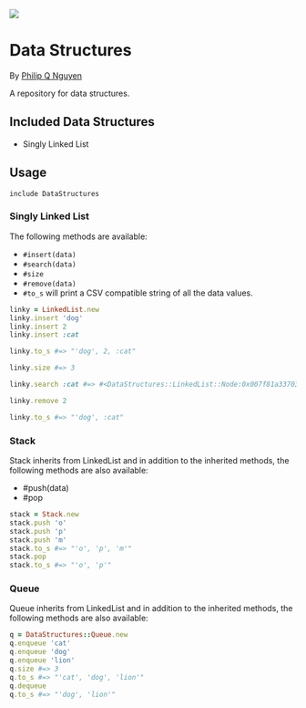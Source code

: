 ![](https://travis-ci.org/philipqnguyen/data-structures.svg?branch=master)

# Data Structures

By [Philip Q Nguyen](https://github.com/philipqnguyen)

A repository for data structures.

## Included Data Structures

- Singly Linked List

## Usage

`include DataStructures`

### Singly Linked List

The following methods are available:
- `#insert(data)`
- `#search(data)`
- `#size`
- `#remove(data)`
- `#to_s` will print a CSV compatible string of all the data values.

``` ruby
linky = LinkedList.new
linky.insert 'dog'
linky.insert 2
linky.insert :cat

linky.to_s #=> "'dog', 2, :cat"

linky.size #=> 3

linky.search :cat #=> #<DataStructures::LinkedList::Node:0x007f81a3370308 @value=:cat>

linky.remove 2

linky.to_s #=> "'dog', :cat"
```

### Stack

Stack inherits from LinkedList and in addition to the inherited methods, the following methods are also available:

- #push(data)
- #pop

``` ruby
stack = Stack.new
stack.push 'o'
stack.push 'p'
stack.push 'm'
stack.to_s #=> "'o', 'p', 'm'"
stack.pop
stack.to_s #=> "'o', 'p'"
```
### Queue

Queue inherits from LinkedList and in addition to the inherited methods, the following methods are also available:

``` ruby
q = DataStructures::Queue.new
q.enqueue 'cat'
q.enqueue 'dog'
q.enqueue 'lion'
q.size #=> 3
q.to_s #=> "'cat', 'dog', 'lion'"
q.dequeue
q.to_s #=> "'dog', 'lion'"
```
